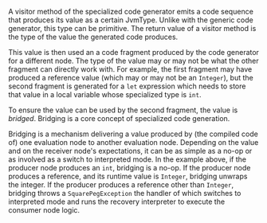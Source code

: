 A visitor method of the specialized code generator emits a code sequence that
produces its value as a certain JvmType. Unlike with the generic code generator,
this type can be primitive. The return value of a visitor method is the type
of the value the generated code produces.

This value is then used an a code fragment produced by the code generator for a
different node. The type of the value may or may not be what the other fragment
can directly work with. For example, the first fragment may have produced a
reference value (which may or may not be an `Integer`), but the second fragment
is generated for a `let` expression which needs to store that value in a local
variable whose specialized type is `int`.

To ensure the value can be used by the second fragment, the value is *bridged*.
Bridging is a core concept of specialized code generation.

Bridging is a mechanism delivering a value produced by (the compiled code of)
one evaluation node to another evaluation node. Depending on the value and on
the receiver node's expectations, it can be as simple as a no-op or as involved
as a switch to interpreted mode. In the example above, if the producer node
produces an `int`, bridging is a no-op. If the producer node produces a reference,
and its runtime value is `Integer`, bridging unwraps the integer. If the producer
produces a reference other than `Integer`, bridging throws a
`SquarePegException` the handler of which switches to interpreted mode and runs
the recovery interpreter to execute the consumer node logic.


